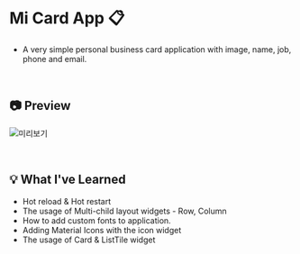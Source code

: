 # Mi Card App 📋
* A very simple personal business card application with image, name, job, phone and email.

<br/>

## 📷 Preview 
![미리보기](https://github.com/HyojunK/mi_card_flutter/assets/26563226/d87b5451-61bc-4c44-998e-30bf636b085d)

<br/>

## 💡 What I've Learned
* Hot reload & Hot restart
* The usage of Multi-child layout widgets - Row, Column
* How to add custom fonts to application.
* Adding Material Icons with the icon widget
* The usage of Card & ListTile widget
